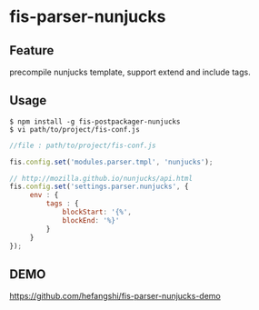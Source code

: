 # fis-parser-nunjucks


## Feature

precompile nunjucks template, support extend and include tags.

## Usage

    $ npm install -g fis-postpackager-nunjucks
    $ vi path/to/project/fis-conf.js

```javascript
//file : path/to/project/fis-conf.js

fis.config.set('modules.parser.tmpl', 'nunjucks');

// http://mozilla.github.io/nunjucks/api.html
fis.config.set('settings.parser.nunjucks', {
     env : {
         tags : {
             blockStart: '{%',
             blockEnd: '%}'
         }
     }
});
```

## DEMO

https://github.com/hefangshi/fis-parser-nunjucks-demo
